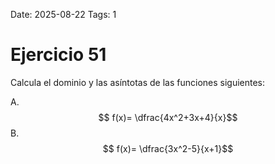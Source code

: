 Date: 2025-08-22
Tags: 1

# Ejercicio 51

 
Calcula el dominio y las asíntotas de las funciones siguientes:




A.   $$ f(x)= \dfrac{4x^2+3x+4}{x}$$ 
B.   $$ f(x)= \dfrac{3x^2-5}{x+1}$$ 

